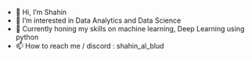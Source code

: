 - 👋 Hi, I’m Shahin
- 👀 I’m interested in Data Analytics and Data Science 
- 🌱 Currently honing my skills on machine learning, Deep Learning using python
- 📫 How to reach me / discord : shahin_al_blud
